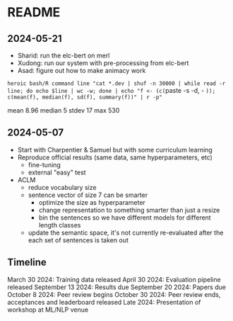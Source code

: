 # README

## 2024-05-21

- Sharid: run the elc-bert on merl
- Xudong: run our system with pre-processing from elc-bert 
- Asad: figure out how to make animacy work 


`heroic bash/R command line "cat *.dev | shuf -n 30000 | while read -r line; do echo $line | wc -w; done | echo "f <- (c(`paste -s -d, - `)); c(mean(f), median(f), sd(f), summary(f))" | r -p"`

mean 8.96 median 5 stdev 17 max 530



## 2024-05-07

- Start with Charpentier & Samuel but with some curriculum learning 
- Reproduce official results (same data, same hyperparameters, etc) 
	- fine-tuning
	- external "easy" test 
- ACLM 
	- reduce vocabulary size
	- sentence vector of size 7 can be smarter
		- optimize the size as hyperparameter
		- change representation to something smarter than just a resize
		- bin the sentences so we have different models for different length classes 
	- update the semantic space, it's not currently re-evaluated after the each set of sentences is taken out





## Timeline

March 30 2024: Training data released
April 30 2024: Evaluation pipeline released
September 13 2024: Results due
September 20 2024: Papers due
October 8 2024: Peer review begins
October 30 2024: Peer review ends, acceptances and leaderboard released
Late 2024: Presentation of workshop at ML/NLP venue 
